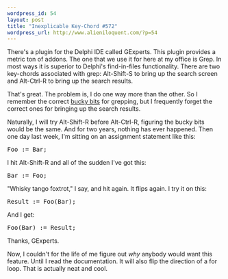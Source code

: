 ```yaml
--- 
wordpress_id: 54
layout: post
title: "Inexplicable Key-Chord #572"
wordpress_url: http://www.alieniloquent.com/?p=54
---
```

There's a plugin for the Delphi IDE called GExperts.  This plugin provides a metric ton of addons.  The one that we use it for here at my office is Grep.  In most ways it is superior to Delphi's find-in-files functionality.  There are two key-chords associated with grep: Alt-Shift-S to bring up the search screen and Alt-Ctrl-R to bring up the search results.

That's great.  The problem is, I do one way more than the other.  So I remember the correct <a href="http://www.catb.org/jargon/html/B/bucky-bits.html">bucky bits</a> for grepping, but I frequently forget the correct ones for bringing up the search results.

Naturally, I will try Alt-Shift-R before Alt-Ctrl-R, figuring the bucky bits would be the same.  And for two years, nothing has ever happened.  Then one day last week, I'm sitting on an assignment statement like this:

<pre class="code">Foo := Bar;</pre>

I hit Alt-Shift-R and all of the sudden I've got this:

<pre class="code">Bar := Foo;</pre>

"Whisky tango foxtrot," I say, and hit again.  It flips again.  I try it on this:

<pre class="code">Result := Foo(Bar);</pre>

And I get:

<pre class="code">Foo(Bar) := Result;</pre>

Thanks, GExperts.

Now, I couldn't for the life of me figure out <em>why</em> anybody would want this feature.  Until I read the documentation.  It will also flip the direction of a for loop.  That is actually neat and cool.
